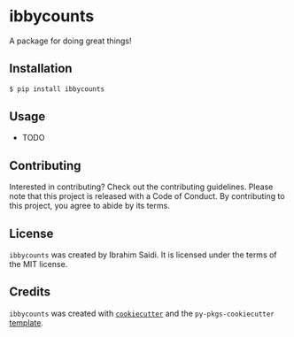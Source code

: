 # ibbycounts

A package for doing great things!

## Installation

```bash
$ pip install ibbycounts
```

## Usage

- TODO

## Contributing

Interested in contributing? Check out the contributing guidelines. Please note that this project is released with a Code of Conduct. By contributing to this project, you agree to abide by its terms.

## License

`ibbycounts` was created by Ibrahim Saidi. It is licensed under the terms of the MIT license.

## Credits

`ibbycounts` was created with [`cookiecutter`](https://cookiecutter.readthedocs.io/en/latest/) and the `py-pkgs-cookiecutter` [template](https://github.com/py-pkgs/py-pkgs-cookiecutter).
